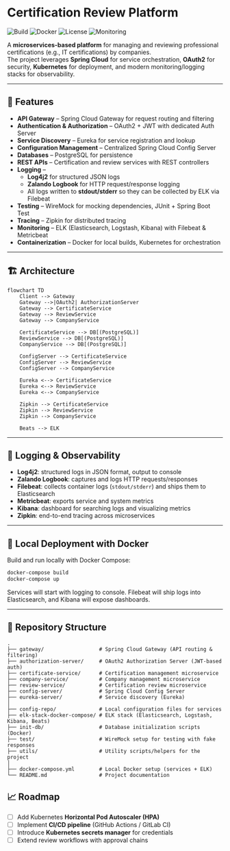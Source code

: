 # Certification Review Platform

![Build](https://img.shields.io/badge/build-passing-brightgreen)
![Docker](https://img.shields.io/badge/docker-ready-blue)
![License](https://img.shields.io/badge/license-MIT-lightgrey)
![Monitoring](https://img.shields.io/badge/monitoring-ELK%2BZipkin-orange)

A **microservices-based platform** for managing and reviewing professional certifications (e.g., IT certifications) by companies.  
The project leverages **Spring Cloud** for service orchestration, **OAuth2** for security, **Kubernetes** for deployment, and modern monitoring/logging stacks for observability.

---

## 🚀 Features

- **API Gateway** – Spring Cloud Gateway for request routing and filtering  
- **Authentication & Authorization** – OAuth2 + JWT with dedicated Auth Server  
- **Service Discovery** – Eureka for service registration and lookup  
- **Configuration Management** – Centralized Spring Cloud Config Server  
- **Databases** – PostgreSQL for persistence  
- **REST APIs** – Certification and review services with REST controllers  
- **Logging** –  
  - **Log4j2** for structured JSON logs  
  - **Zalando Logbook** for HTTP request/response logging  
  - All logs written to **stdout/stderr** so they can be collected by ELK via Filebeat  
- **Testing** – WireMock for mocking dependencies, JUnit + Spring Boot Test  
- **Tracing** – Zipkin for distributed tracing  
- **Monitoring** – ELK (Elasticsearch, Logstash, Kibana) with Filebeat & Metricbeat  
- **Containerization** – Docker for local builds, Kubernetes for orchestration  

---

## 🏗️ Architecture

```mermaid
flowchart TD
    Client --> Gateway
    Gateway -->|OAuth2| AuthorizationServer
    Gateway --> CertificateService
    Gateway --> ReviewService
    Gateway --> CompanyService

    CertificateService --> DB[(PostgreSQL)]
    ReviewService --> DB[(PostgreSQL)]
    CompanyService --> DB[(PostgreSQL)]

    ConfigServer --> CertificateService
    ConfigServer --> ReviewService
    ConfigServer --> CompanyService

    Eureka <--> CertificateService
    Eureka <--> ReviewService
    Eureka <--> CompanyService

    Zipkin --> CertificateService
    Zipkin --> ReviewService
    Zipkin --> CompanyService

    Beats --> ELK

```

---

## 🧾 Logging & Observability

- **Log4j2**: structured logs in JSON format, output to console  
- **Zalando Logbook**: captures and logs HTTP requests/responses  
- **Filebeat**: collects container logs (`stdout/stderr`) and ships them to Elasticsearch  
- **Metricbeat**: exports service and system metrics  
- **Kibana**: dashboard for searching logs and visualizing metrics  
- **Zipkin**: end-to-end tracing across microservices  

---

## 🐳 Local Deployment with Docker

Build and run locally with Docker Compose:  

```bash
docker-compose build
docker-compose up
```

Services will start with logging to console. Filebeat will ship logs into Elasticsearch, and Kibana will expose dashboards.  

---

## 📂 Repository Structure

```
.
├── gateway/                  # Spring Cloud Gateway (API routing & filtering)
├── authorization-server/     # OAuth2 Authorization Server (JWT-based auth)
├── certificate-service/      # Certification management microservice
├── company-service/          # Company management microservice
├── review-service/           # Certification review microservice
├── config-server/            # Spring Cloud Config Server
├── eureka-server/            # Service discovery (Eureka)
│
├── config-repo/              # Local configuration files for services
├── elk-stack-docker-compose/ # ELK stack (Elasticsearch, Logstash, Kibana, Beats)
├── init-db/                  # Database initialization scripts (Docker)
├── test/                     # WireMock setup for testing with fake responses
├── utils/                    # Utility scripts/helpers for the project
│
├── docker-compose.yml        # Local Docker setup (services + ELK)
└── README.md                 # Project documentation

```

## 📈 Roadmap

- [ ] Add Kubernetes **Horizontal Pod Autoscaler (HPA)**  
- [ ] Implement **CI/CD pipeline** (GitHub Actions / GitLab CI)  
- [ ] Introduce **Kubernetes secrets manager** for credentials  
- [ ] Extend review workflows with approval chains  
